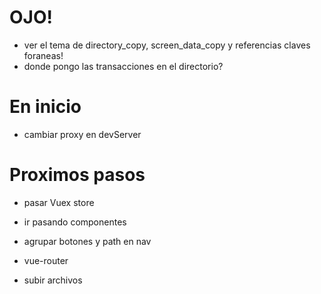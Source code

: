 # OJO!

- ver el tema de directory_copy, screen_data_copy y referencias claves foraneas!
- donde pongo las transacciones en el directorio?

# En inicio

- cambiar proxy en devServer

# Proximos pasos

- pasar Vuex store
- ir pasando componentes
- agrupar botones y path en nav
- vue-router

- subir archivos

